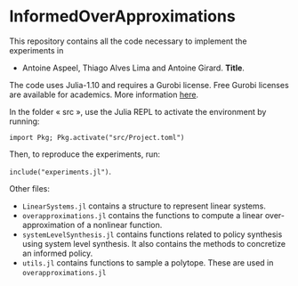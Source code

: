 # InformedOverApproximations


This repository contains all the code necessary to implement the experiments in

* Antoine Aspeel, Thiago Alves Lima and Antoine Girard. **Title**.

The code uses Julia-1.10 and requires a Gurobi license. Free Gurobi licenses are available for academics. More information [here](https://www.gurobi.com/academia/academic-program-and-licenses/).

In the folder « src », use the Julia REPL to activate the environment by running:

`import Pkg; Pkg.activate("src/Project.toml")`

Then, to reproduce the experiments, run:

`include("experiments.jl")`.

Other files:
* `LinearSystems.jl` contains a structure to represent linear systems.
* `overapproximations.jl` contains the functions to compute a linear over-approximation of a nonlinear function.
* `systemLevelSynthesis.jl` contains functions related to policy synthesis using system level synthesis. It also contains the methods to concretize an informed policy.
* `utils.jl` contains functions to sample a polytope. These are used in `overapproximations.jl`
